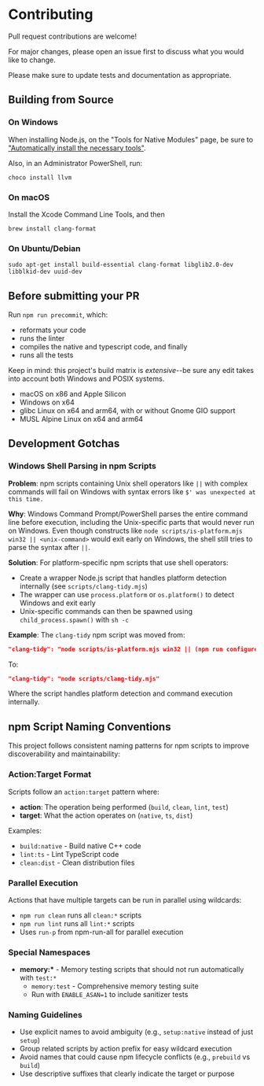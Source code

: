 # Contributing

Pull request contributions are welcome!

For major changes, please open an issue first to discuss what you would like to change.

Please make sure to update tests and documentation as appropriate.

## Building from Source

### On Windows

When installing Node.js, on the "Tools for Native Modules" page, be sure to
["Automatically install the necessary
tools"](https://photostructure.com/server/photostructure-for-node/#step-2-install-nodejs).

Also, in an Administrator PowerShell, run:

    choco install llvm

### On macOS

Install the Xcode Command Line Tools, and then

    brew install clang-format

### On Ubuntu/Debian

    sudo apt-get install build-essential clang-format libglib2.0-dev libblkid-dev uuid-dev

## Before submitting your PR

Run `npm run precommit`, which:

- reformats your code
- runs the linter
- compiles the native and typescript code, and finally
- runs all the tests

Keep in mind: this project's build matrix is _extensive_--be sure any edit takes
into account both Windows and POSIX systems.

- macOS on x86 and Apple Silicon
- Windows on x64
- glibc Linux on x64 and arm64, with or without Gnome GIO support
- MUSL Alpine Linux on x64 and arm64

## Development Gotchas

### Windows Shell Parsing in npm Scripts

**Problem**: npm scripts containing Unix shell operators like `||` with complex commands will fail on Windows with syntax errors like `$' was unexpected at this time.`

**Why**: Windows Command Prompt/PowerShell parses the entire command line before execution, including the Unix-specific parts that would never run on Windows. Even though constructs like `node scripts/is-platform.mjs win32 || <unix-command>` would exit early on Windows, the shell still tries to parse the syntax after `||`.

**Solution**: For platform-specific npm scripts that use shell operators:

- Create a wrapper Node.js script that handles platform detection internally (see `scripts/clang-tidy.mjs`)
- The wrapper can use `process.platform` or `os.platform()` to detect Windows and exit early
- Unix-specific commands can then be spawned using `child_process.spawn()` with `sh -c`

**Example**: The `clang-tidy` npm script was moved from:

```json
"clang-tidy": "node scripts/is-platform.mjs win32 || (npm run configure && bear -- npm run node-gyp-rebuild && find src -name '*.cpp' -o -name '*.h' | grep -E '\\.(cpp|h)$' | grep -v -E '(windows|darwin)/' | xargs clang-tidy)"
```

To:

```json
"clang-tidy": "node scripts/clang-tidy.mjs"
```

Where the script handles platform detection and command execution internally.

## npm Script Naming Conventions

This project follows consistent naming patterns for npm scripts to improve discoverability and maintainability:

### Action:Target Format

Scripts follow an `action:target` pattern where:

- **action**: The operation being performed (`build`, `clean`, `lint`, `test`)
- **target**: What the action operates on (`native`, `ts`, `dist`)

Examples:

- `build:native` - Build native C++ code
- `lint:ts` - Lint TypeScript code
- `clean:dist` - Clean distribution files

### Parallel Execution

Actions that have multiple targets can be run in parallel using wildcards:

- `npm run clean` runs all `clean:*` scripts
- `npm run lint` runs all `lint:*` scripts
- Uses `run-p` from npm-run-all for parallel execution

### Special Namespaces

- **memory:\*** - Memory testing scripts that should not run automatically with `test:*`
  - `memory:test` - Comprehensive memory testing suite
  - Run with `ENABLE_ASAN=1` to include sanitizer tests

### Naming Guidelines

- Use explicit names to avoid ambiguity (e.g., `setup:native` instead of just `setup`)
- Group related scripts by action prefix for easy wildcard execution
- Avoid names that could cause npm lifecycle conflicts (e.g., `prebuild` vs `build`)
- Use descriptive suffixes that clearly indicate the target or purpose
